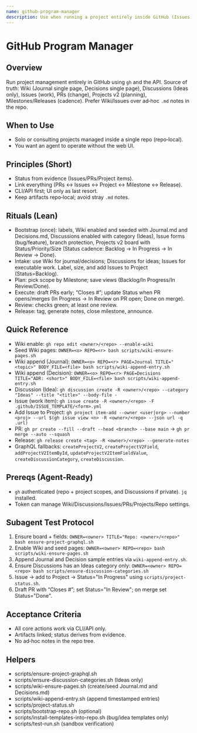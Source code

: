 ```yaml
---
name: github-program-manager
description: Use when running a project entirely inside GitHub (Issues, Discussions, Wiki, PRs, Milestones, Projects, Releases) via the GitHub CLI and API. Lean rituals and commands let a solo dev or consultant plan, execute, and release without the web UI. Wiki-first for Journal/Decisions; Discussions only for Ideas; Issues for work.
---
```


# GitHub Program Manager

## Overview
Run project management entirely in GitHub using `gh` and the API. Source of truth: Wiki (Journal single page, Decisions single page), Discussions (Ideas only), Issues (work), PRs (change), Projects v2 (planning), Milestones/Releases (cadence). Prefer Wiki/Issues over ad‑hoc `.md` notes in the repo.

## When to Use
- Solo or consulting projects managed inside a single repo (repo‑local).
- You want an agent to operate without the web UI.

## Principles (Short)
- Status from evidence (Issues/PRs/Project items).
- Link everything (PRs ↔ Issues ↔ Project ↔ Milestone ↔ Release).
- CLI/API first; UI only as last resort.
- Keep artifacts repo‑local; avoid stray `.md` notes.

## Rituals (Lean)
- Bootstrap (once): labels, Wiki enabled and seeded with Journal.md and Decisions.md, Discussions enabled with category (Ideas), Issue forms (bug/feature), branch protection, Projects v2 board with Status/Priority/Size (Status cadence: Backlog → In Progress → In Review → Done).
- Intake: use Wiki for journal/decisions; Discussions for ideas; Issues for executable work. Label, size, and add Issues to Project (Status=Backlog).
- Plan: pick scope by Milestone; save views (Backlog/In Progress/In Review/Done).
- Execute: draft PRs early; “Closes #<id>”; update Status when PR opens/merges (In Progress → In Review on PR open; Done on merge).
- Review: checks green; at least one review.
- Release: tag, generate notes, close milestone, announce.

## Quick Reference
- Wiki enable: `gh repo edit <owner>/<repo> --enable-wiki`
- Seed Wiki pages: `OWNER=<o> REPO=<r> bash scripts/wiki-ensure-pages.sh`
- Wiki append (Journal): `OWNER=<o> REPO=<r> PAGE=Journal TITLE="<topic>" BODY_FILE=<file> bash scripts/wiki-append-entry.sh`
- Wiki append (Decision): `OWNER=<o> REPO=<r> PAGE=Decisions TITLE="ADR: <short>" BODY_FILE=<file> bash scripts/wiki-append-entry.sh`
- Discussion (Idea): `gh discussion create -R <owner>/<repo> --category "Ideas" --title "<title>" --body-file -`
- Issue (work item): `gh issue create -R <owner>/<repo> -F .github/ISSUE_TEMPLATE/<form>.yml`
- Add Issue to Project: `gh project item-add --owner <user|org> --number <proj> --url $(gh issue view <n> -R <owner>/<repo> --json url -q .url)`
- PR: `gh pr create --fill --draft --head <branch> --base main` → `gh pr merge --auto --squash`
- Release: `gh release create <tag> -R <owner>/<repo> --generate-notes`
- GraphQL fallbacks: `createProjectV2`, `createProjectV2Field`, `addProjectV2ItemById`, `updateProjectV2ItemFieldValue`, `createDiscussionCategory`, `createDiscussion`.

## Prereqs (Agent‑Ready)
- `gh` authenticated (repo + project scopes, and Discussions if private). `jq` installed.
- Token can manage Wiki/Discussions/Issues/PRs/Projects/Repo settings.

## Subagent Test Protocol
1) Ensure board + fields: `OWNER=<owner> TITLE="Repo: <owner>/<repo>" bash ensure-project-graphql.sh`
2) Enable Wiki and seed pages: `OWNER=<owner> REPO=<repo> bash scripts/wiki-ensure-pages.sh`
3) Append Journal and Decision sample entries via `wiki-append-entry.sh`.
4) Ensure Discussions has an Ideas category only: `OWNER=<owner> REPO=<repo> bash scripts/ensure-discussion-categories.sh`
5) Issue → add to Project → Status="In Progress" using `scripts/project-status.sh`.
6) Draft PR with “Closes #<id>”; set Status="In Review"; on merge set Status="Done".

## Acceptance Criteria
- All core actions work via CLI/API only.
- Artifacts linked; status derives from evidence.
- No ad‑hoc notes in the repo tree.

## Helpers
- scripts/ensure-project-graphql.sh
- scripts/ensure-discussion-categories.sh (Ideas only)
- scripts/wiki-ensure-pages.sh (create/seed Journal.md and Decisions.md)
- scripts/wiki-append-entry.sh (append timestamped entries)
- scripts/project-status.sh
- scripts/bootstrap-repo.sh (optional)
- scripts/install-templates-into-repo.sh (bug/idea templates only)
- scripts/test-run.sh (sandbox verification)

